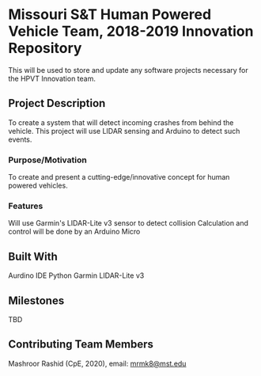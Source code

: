# Missouri S&T Human Powered Vehicle Team, 2018-2019 Innovation Repository
This will be used to store and update any software projects necessary for the HPVT Innovation team.

## Project Description
To create a system that will detect incoming crashes from behind the vehicle. This project will use LIDAR sensing and Arduino to detect such events.
### Purpose/Motivation
To create and present a cutting-edge/innovative concept for human powered vehicles. 
### Features
Will use Garmin's LIDAR-Lite v3 sensor to detect collision
Calculation and control will be done by an Arduino Micro

## Built With
Aurdino IDE
Python
Garmin LIDAR-Lite v3

## Milestones
TBD

## Contributing Team Members
Mashroor Rashid (CpE, 2020), email: mrmk8@mst.edu
